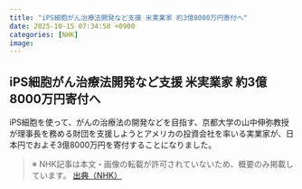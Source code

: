 ```yaml
---
title: "iPS細胞がん治療法開発など支援 米実業家 約3億8000万円寄付へ"
date: 2025-10-15 07:34:58 +0900
categories: [NHK]
image: 
---
```

## iPS細胞がん治療法開発など支援 米実業家 約3億8000万円寄付へ

iPS細胞を使って、がんの治療法の開発などを目指す、京都大学の山中伸弥教授が理事長を務める財団を支援しようとアメリカの投資会社を率いる実業家が、日本円でおよそ3億8000万円を寄付することになりました。

> ※ NHK記事は本文・画像の転載が許可されていないため、概要のみ掲載しています。
[出典（NHK）](http://www3.nhk.or.jp/news/html/20251015/k10014950081000.html)
